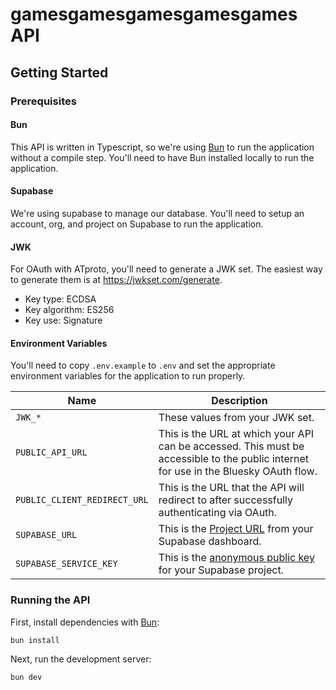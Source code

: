 # gamesgamesgamesgamesgames API

## Getting Started

### Prerequisites

#### Bun

This API is written in Typescript, so we're using [Bun](https://bun.sh/) to run the application without a compile step. You'll need to have Bun installed locally to run the application.

#### Supabase

We're using supabase to manage our database. You'll need to setup an account, org, and project on Supabase to run the application.

#### JWK

For OAuth with ATproto, you'll need to generate a JWK set. The easiest way to generate them is at https://jwkset.com/generate.
* Key type: ECDSA
* Key algorithm: ES256
* Key use: Signature

#### Environment Variables

You'll need to copy `.env.example` to `.env` and set the appropriate environment variables for the application to run properly.

| Name | Description |
|---|---|
| `JWK_*` | These values from your JWK set. |
| `PUBLIC_API_URL` | This is the URL at which your API can be accessed. This must be accessible to the public internet for use in the Bluesky OAuth flow. |
| `PUBLIC_CLIENT_REDIRECT_URL` | This is the URL that the API will redirect to after successfully authenticating via OAuth. |
| `SUPABASE_URL` | This is the [Project URL](https://supabase.com/dashboard/project/lkyceiykyqmqpfobwfsv/settings/api) from your Supabase dashboard. |
| `SUPABASE_SERVICE_KEY` | This is the [anonymous public key](https://supabase.com/dashboard/project/lkyceiykyqmqpfobwfsv/settings/api-keys) for your Supabase project. |


### Running the API

First, install dependencies with [Bun](https://bun.sh/):
```bash
bun install
```

Next, run the development server:
```bash
bun dev
```

